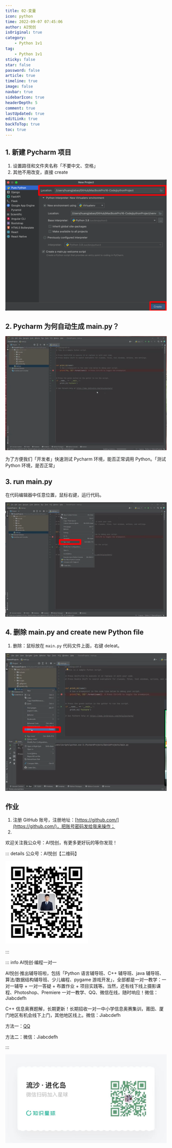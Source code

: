 ```yaml
---
title: 02-变量
icon: python
time: 2022-09-07 07:45:06
author: AI悦创
isOriginal: true
category: 
    - Python 1v1
tag:
    - Python 1v1
sticky: false
star: false
password: false
article: true
timeline: true
image: false
navbar: true
sidebarIcon: true
headerDepth: 5
comment: true
lastUpdated: true
editLink: true
backToTop: true
toc: true
---
```


## 1. 新建 Pycharm 项目

1. 设置路径和文件夹名称「不要中文、空格」
2. 其他不用改变，直接 create

![image-20220907075419628](./03.assets/image-20220907075419628.png)

## 2. Pycharm 为何自动生成 main.py？

![image-20220907075718832](./03.assets/image-20220907075718832.png)

为了方便我们「开发者」快速测试 Pycharm 环境，能否正常调用 Python。「测试 Python 环境，是否正常」

## 3. run main.py

在代码编辑器中任意位置，鼠标右键，运行代码。

![image-20220907081729064](./03.assets/image-20220907081729064.png)

## 4. 删除 main.py and create new Python file

1. 删除：鼠标放在 `main.py` 代码文件上面，右键 deleat。

![image-20220907081911670](./03.assets/image-20220907081911670.png)

















## 作业

1. 注册 GitHub 账号，注册地址：[https://github.com/](https://github.com/)，把账号密码发给我来操作；
2. 

欢迎关注我公众号：AI悦创，有更多更好玩的等你发现！

::: details 公众号：AI悦创【二维码】

![](/gzh.jpg)

:::

::: info AI悦创·编程一对一

AI悦创·推出辅导班啦，包括「Python 语言辅导班、C++ 辅导班、java 辅导班、算法/数据结构辅导班、少儿编程、pygame 游戏开发」，全部都是一对一教学：一对一辅导 + 一对一答疑 + 布置作业 + 项目实践等。当然，还有线下线上摄影课程、Photoshop、Premiere 一对一教学、QQ、微信在线，随时响应！微信：Jiabcdefh

C++ 信息奥赛题解，长期更新！长期招收一对一中小学信息奥赛集训，莆田、厦门地区有机会线下上门，其他地区线上。微信：Jiabcdefh

方法一：[QQ](http://wpa.qq.com/msgrd?v=3&uin=1432803776&site=qq&menu=yes)

方法二：微信：Jiabcdefh

:::

![](/zsxq.jpg)
